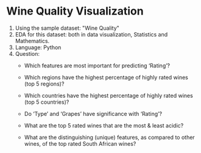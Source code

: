# Wine Quality Visualization
1. Using the sample dataset: "Wine Quality"
2. EDA for this dataset: both in data visualization, Statistics and Mathematics.
3. Language: Python
4. Question: 
   * Which features are most important for predicting ‘Rating’?

   * Which regions have the highest percentage of highly rated wines (top 5 regions)?

   * Which countries have  the highest percentage of highly rated wines (top 5 countries)?

   * Do ‘Type’ and ‘Grapes’ have significance with ‘Rating’? 

   * What are the top 5 rated wines that are the most & least acidic?

   * What are the distinguishing (unique) features, as compared to other wines, of the top rated South African wines?
